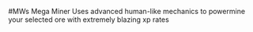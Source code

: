 #MWs Mega Miner
Uses advanced human-like mechanics to powermine your selected ore with extremely blazing xp rates
